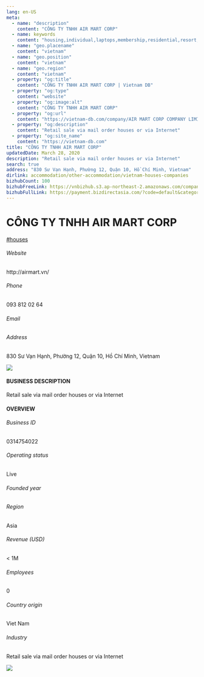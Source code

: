 ```yaml
---
lang: en-US
meta:
  - name: "description"
    content: "CÔNG TY TNHH AIR MART CORP"
  - name: keywords
    content: "housing,individual,laptops,membership,residential,resort,resorts,speakers,spirits,virtual,wireless,wireless,wireless,wireless,wireless,wireless,wireless,vietnam-houses-companies"
  - name: "geo.placename"
    content: "vietnam"
  - name: "geo.position"
    content: "vietnam"
  - name: "geo.region"
    content: "vietnam"
  - property: "og:title"
    content: "CÔNG TY TNHH AIR MART CORP | Vietnam DB"
  - property: "og:type"
    content: "website"
  - property: "og:image:alt"
    content: "CÔNG TY TNHH AIR MART CORP"
  - property: "og:url"
    content: "https://vietnam-db.com/company/AIR MART CORP COMPANY LIMITED-3050317"
  - property: "og:description"
    content: "Retail sale via mail order houses or via Internet"
  - property: "og:site_name"
    content: "https://vietnam-db.com"
title: "CÔNG TY TNHH AIR MART CORP"
updatedDate: March 28, 2020
description: "Retail sale via mail order houses or via Internet"
search: true
address: "830 Sư Vạn Hạnh, Phường 12, Quận 10, Hồ Chí Minh, Vietnam"
dirlink: accommodation/other-accommodation/vietnam-houses-companies
bizhubCount: 100
bizhubFreeLink: https://vnbizhub.s3.ap-northeast-2.amazonaws.com/companies/vietnam-houses-companies_preview.xlsx
bizhubFullLink: https://payment.bizdirectasia.com/?code=default&category=bizhub&item=vietnam-houses-companies&redirect=https://vietnam-db.com
---
```



<div class="bd-item">
    <div class="item-content">
        <div class="detail-title-wrap">
            <h1 class="detail-title">
                CÔNG TY TNHH AIR MART CORP
            </h1>
        </div>
		<div class="detail-tagslist"><a href="/accommodation/other-accommodation/tags/houses" class="detail-tagitem">#houses</a></div>
        <h6 class="bd-label">Website</h6>
        <p>http://airmart.vn/</p>
		<h6 class="bd-label">Phone</h6>
        <p>093 812 02 64</p>
        <h6 class="bd-label">Email</h6>
        <p><a class="textColorPrimary" href="#"></a></p>
        <h6 class="bd-label">Address</h6>
        <p>830 Sư Vạn Hạnh, Phường 12, Quận 10, Hồ Chí Minh, Vietnam</p>
    </div>
</div>

<div class="banner-wrap text-center"><a href="" class="banner-link"><img src="/assets/vndb.com/BannerAds2.jpg" class="banner-img"></a></div>

<div class="bd-item">
    <div class="item-content">
        <h4 class="textColorPrimary item-title">BUSINESS DESCRIPTION</h4>
        <p>Retail sale via mail order houses or via Internet</p>
    </div>
</div>

<div class="bd-item">
    <div class="item-content">
        <h4 class="textColorPrimary item-title">OVERVIEW</h4>
        <div class="item-info">
            <h6 class="bd-label">Business ID</h6>
            <p>0314754022</p>
        </div>
        <div class="item-info">
            <h6 class="bd-label">Operating status</h6>
            <p>Live<small class="bd-status_dot live"></small></p>
        </div>
        <div class="item-info">
            <h6 class="bd-label">Founded year</h6>
            <p></p>
        </div>
        <div class="item-info">
            <h6 class="bd-label">Region</h6>
            <p>Asia</p>
        </div>
        <div class="item-info">
            <h6 class="bd-label">Revenue (USD)</h6>
            <p>&lt; 1M</p>
        </div>
        <div class="item-info">
            <h6 class="bd-label">Employees</h6>
            <p>0</p>
        </div>
        <div class="item-info">
            <h6 class="bd-label">Country origin</h6>
            <p>Viet Nam</p>
        </div>
        <div class="item-info">
            <h6 class="bd-label">Industry</h6>
            <p>Retail sale via mail order houses or via Internet</p>
        </div>
    </div>
</div>

<div class="banner-wrap text-center"><a href="" class="banner-link"><img src="/assets/vndb.com/BannerAd_04_728x90.jpg" class="banner-img"></a></div>

<CustomPopup popupTitle="ENTER EMAIL TO DOWNLOAD" popupSubTitle="The companies data will be sent to your inbox. Please enter your email." :free="this.$frontmatter.bizhubFreeLink" :paid="this.$frontmatter.bizhubFullLink" :count="this.$frontmatter.bizhubCount"/>

